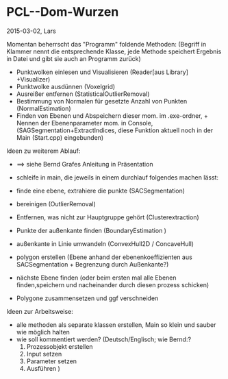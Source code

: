 # PCL--Dom-Wurzen
2015-03-02, Lars

Momentan beherrscht das "Programm" foldende Methoden:
(Begriff in Klammer nennt die entsprechende Klasse, jede Methode speichert Ergebnis in Datei und gibt sie auch an Programm zurück)

- Punktwolken einlesen und Visualisieren (Reader[aus Library] +Visualizer)
- Punktwolke ausdünnen (Voxelgrid)
- Ausreißer entfernen (StatisticalOutlierRemoval)
- Bestimmung von Normalen für gesetzte Anzahl von Punkten (NormalEstimation)
- Finden von Ebenen und Abspeichern dieser mom. im .exe-ordner, + Nennen der Ebenenparameter mom. in Console,(SAGSegmentation+ExtractIndices, diese Funktion aktuell noch in der Main (Start.cpp) eingebunden)


Ideen zu weiterem Ablauf:

- ==> siehe Bernd Grafes Anleitung in Präsentation 
- schleife in main, die jeweils in einem durchlauf folgendes machen lässt:
- finde eine ebene, extrahiere die punkte (SACSegmentation)
- bereinigen (OutlierRemoval)
- Entfernen, was nicht zur Hauptgruppe gehört (Clusterextraction)
- Punkte der außenkante finden (BoundaryEstimation )
- außenkante in Linie umwandeln (ConvexHull2D / ConcaveHull)
- polygon erstellen (Ebene anhand der ebenenkoeffizienten aus SACSegmentation + Begrenzung durch Außenkante?)
- nächste Ebene finden (oder beim ersten mal alle Ebenen finden,speichern und nacheinander durch diesen prozess schicken)

- Polygone zusammensetzen und ggf verschneiden


Ideen zur Arbeitsweise:

- alle methoden als separate klassen erstellen, Main so klein und sauber wie möglich halten
- wie soll kommentiert werden? (Deutsch/Englisch; wie Bernd:?
	1. Prozessobjekt erstellen
	2. Input setzen
	3. Parameter setzen
	4. Ausführen
)


